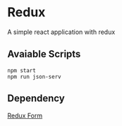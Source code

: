 # Redux

A simple react application with redux

## Avaiable Scripts
```
npm start
npm run json-serv
```

## Dependency
[Redux Form](https://redux-form.com/7.4.2/)